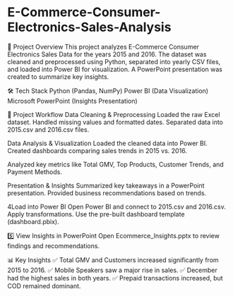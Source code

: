 # E-Commerce-Consumer-Electronics-Sales-Analysis
📌 Project Overview
This project analyzes E-Commerce Consumer Electronics Sales Data for the years 2015 and 2016. The dataset was cleaned and preprocessed using Python, separated into yearly CSV files, and loaded into Power BI for visualization. A PowerPoint presentation was created to summarize key insights.

🛠 Tech Stack
Python (Pandas, NumPy)
Power BI (Data Visualization)
Microsoft PowerPoint (Insights Presentation)

📂 Project Workflow
Data Cleaning & Preprocessing
Loaded the raw Excel dataset.
Handled missing values and formatted dates.
Separated data into 2015.csv and 2016.csv files.

Data Analysis & Visualization
Loaded the cleaned data into Power BI.
Created dashboards comparing sales trends in 2015 vs. 2016.

Analyzed key metrics like Total GMV, Top Products, Customer Trends, and Payment Methods.

Presentation & Insights
Summarized key takeaways in a PowerPoint presentation.
Provided business recommendations based on trends.

4Load into Power BI
Open Power BI and connect to 2015.csv and 2016.csv.
Apply transformations.
Use the pre-built dashboard template (dashboard.pbix).

5️⃣ View Insights in PowerPoint
Open Ecommerce_Insights.pptx to review findings and recommendations.

📊 Key Insights
✅ Total GMV and Customers increased significantly from 2015 to 2016.
✅ Mobile Speakers saw a major rise in sales.
✅ December had the highest sales in both years.
✅ Prepaid transactions increased, but COD remained dominant.

